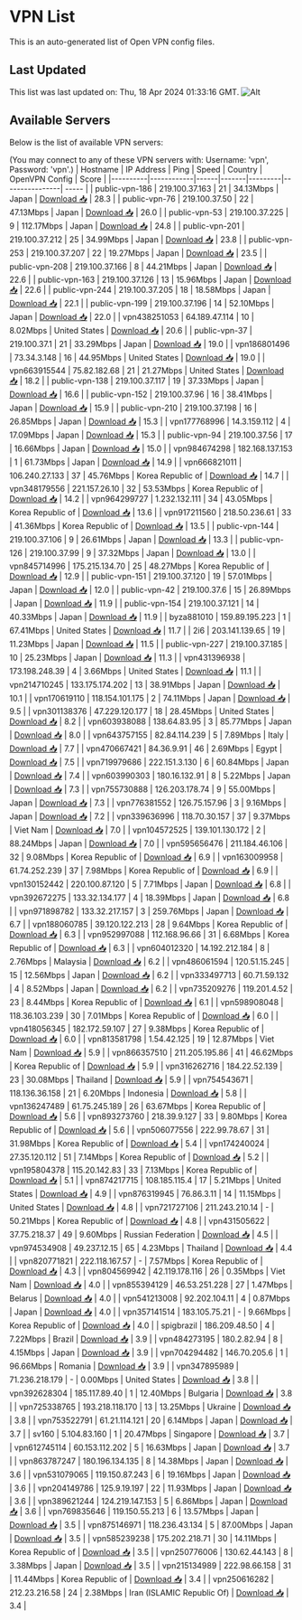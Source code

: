 # VPN List

This is an auto-generated list of Open VPN config files.

## Last Updated

This list was last updated on: Thu, 18 Apr 2024 01:33:16 GMT.
![Alt](https://repobeats.axiom.co/api/embed/186b98318ef1479477931607c1ad7d823f12451f.svg "Repobeats analytics image")

## Available Servers

Below is the list of available VPN servers:

(You may connect to any of these VPN servers with: Username: 'vpn', Password: 'vpn'.)
| Hostname | IP Address | Ping | Speed | Country | OpenVPN Config | Score |
|----------|------------|------|-------|---------|----------------| ----- |
| public-vpn-186 | 219.100.37.163 | 21 | 34.13Mbps | Japan | [Download 📥](./configs/server_0_JP.ovpn) | 28.3 |
| public-vpn-76 | 219.100.37.50 | 22 | 47.13Mbps | Japan | [Download 📥](./configs/server_1_JP.ovpn) | 26.0 |
| public-vpn-53 | 219.100.37.225 | 9 | 112.17Mbps | Japan | [Download 📥](./configs/server_2_JP.ovpn) | 24.8 |
| public-vpn-201 | 219.100.37.212 | 25 | 34.99Mbps | Japan | [Download 📥](./configs/server_3_JP.ovpn) | 23.8 |
| public-vpn-253 | 219.100.37.207 | 22 | 19.27Mbps | Japan | [Download 📥](./configs/server_4_JP.ovpn) | 23.5 |
| public-vpn-208 | 219.100.37.166 | 8 | 44.21Mbps | Japan | [Download 📥](./configs/server_5_JP.ovpn) | 22.6 |
| public-vpn-163 | 219.100.37.126 | 13 | 15.96Mbps | Japan | [Download 📥](./configs/server_6_JP.ovpn) | 22.6 |
| public-vpn-244 | 219.100.37.205 | 18 | 18.58Mbps | Japan | [Download 📥](./configs/server_7_JP.ovpn) | 22.1 |
| public-vpn-199 | 219.100.37.196 | 14 | 52.10Mbps | Japan | [Download 📥](./configs/server_8_JP.ovpn) | 22.0 |
| vpn438251053 | 64.189.47.114 | 10 | 8.02Mbps | United States | [Download 📥](./configs/server_9_US.ovpn) | 20.6 |
| public-vpn-37 | 219.100.37.1 | 21 | 33.29Mbps | Japan | [Download 📥](./configs/server_10_JP.ovpn) | 19.0 |
| vpn186801496 | 73.34.3.148 | 16 | 44.95Mbps | United States | [Download 📥](./configs/server_11_US.ovpn) | 19.0 |
| vpn663915544 | 75.82.182.68 | 21 | 21.27Mbps | United States | [Download 📥](./configs/server_12_US.ovpn) | 18.2 |
| public-vpn-138 | 219.100.37.117 | 19 | 37.33Mbps | Japan | [Download 📥](./configs/server_13_JP.ovpn) | 16.6 |
| public-vpn-152 | 219.100.37.96 | 16 | 38.41Mbps | Japan | [Download 📥](./configs/server_14_JP.ovpn) | 15.9 |
| public-vpn-210 | 219.100.37.198 | 16 | 26.85Mbps | Japan | [Download 📥](./configs/server_15_JP.ovpn) | 15.3 |
| vpn177768996 | 14.3.159.112 | 4 | 17.09Mbps | Japan | [Download 📥](./configs/server_16_JP.ovpn) | 15.3 |
| public-vpn-94 | 219.100.37.56 | 17 | 16.66Mbps | Japan | [Download 📥](./configs/server_17_JP.ovpn) | 15.0 |
| vpn984674298 | 182.168.137.153 | 1 | 61.73Mbps | Japan | [Download 📥](./configs/server_18_JP.ovpn) | 14.9 |
| vpn666821011 | 106.240.27.133 | 37 | 45.76Mbps | Korea Republic of | [Download 📥](./configs/server_19_KR.ovpn) | 14.7 |
| vpn348179556 | 221.157.26.10 | 32 | 53.53Mbps | Korea Republic of | [Download 📥](./configs/server_20_KR.ovpn) | 14.2 |
| vpn964299727 | 1.232.132.111 | 34 | 43.05Mbps | Korea Republic of | [Download 📥](./configs/server_21_KR.ovpn) | 13.6 |
| vpn917211560 | 218.50.236.61 | 33 | 41.36Mbps | Korea Republic of | [Download 📥](./configs/server_22_KR.ovpn) | 13.5 |
| public-vpn-144 | 219.100.37.106 | 9 | 26.61Mbps | Japan | [Download 📥](./configs/server_23_JP.ovpn) | 13.3 |
| public-vpn-126 | 219.100.37.99 | 9 | 37.32Mbps | Japan | [Download 📥](./configs/server_24_JP.ovpn) | 13.0 |
| vpn845714996 | 175.215.134.70 | 25 | 48.27Mbps | Korea Republic of | [Download 📥](./configs/server_25_KR.ovpn) | 12.9 |
| public-vpn-151 | 219.100.37.120 | 19 | 57.01Mbps | Japan | [Download 📥](./configs/server_26_JP.ovpn) | 12.0 |
| public-vpn-42 | 219.100.37.6 | 15 | 26.89Mbps | Japan | [Download 📥](./configs/server_27_JP.ovpn) | 11.9 |
| public-vpn-154 | 219.100.37.121 | 14 | 40.33Mbps | Japan | [Download 📥](./configs/server_28_JP.ovpn) | 11.9 |
| byza881010 | 159.89.195.223 | 1 | 67.41Mbps | United States | [Download 📥](./configs/server_29_US.ovpn) | 11.7 |
| 2i6 | 203.141.139.65 | 19 | 11.23Mbps | Japan | [Download 📥](./configs/server_30_JP.ovpn) | 11.5 |
| public-vpn-227 | 219.100.37.185 | 10 | 25.23Mbps | Japan | [Download 📥](./configs/server_31_JP.ovpn) | 11.3 |
| vpn431396938 | 173.198.248.39 | 4 | 3.66Mbps | United States | [Download 📥](./configs/server_32_US.ovpn) | 11.1 |
| vpn214710245 | 133.175.174.202 | 13 | 38.91Mbps | Japan | [Download 📥](./configs/server_33_JP.ovpn) | 10.1 |
| vpn170619110 | 118.154.101.175 | 2 | 74.11Mbps | Japan | [Download 📥](./configs/server_34_JP.ovpn) | 9.5 |
| vpn301138376 | 47.229.120.177 | 18 | 28.45Mbps | United States | [Download 📥](./configs/server_35_US.ovpn) | 8.2 |
| vpn603938088 | 138.64.83.95 | 3 | 85.77Mbps | Japan | [Download 📥](./configs/server_36_JP.ovpn) | 8.0 |
| vpn643757155 | 82.84.114.239 | 5 | 7.89Mbps | Italy | [Download 📥](./configs/server_37_IT.ovpn) | 7.7 |
| vpn470667421 | 84.36.9.91 | 46 | 2.69Mbps | Egypt | [Download 📥](./configs/server_38_EG.ovpn) | 7.5 |
| vpn719979686 | 222.151.3.130 | 6 | 60.84Mbps | Japan | [Download 📥](./configs/server_39_JP.ovpn) | 7.4 |
| vpn603990303 | 180.16.132.91 | 8 | 5.22Mbps | Japan | [Download 📥](./configs/server_40_JP.ovpn) | 7.3 |
| vpn755730888 | 126.203.178.74 | 9 | 55.00Mbps | Japan | [Download 📥](./configs/server_41_JP.ovpn) | 7.3 |
| vpn776381552 | 126.75.157.96 | 3 | 9.16Mbps | Japan | [Download 📥](./configs/server_42_JP.ovpn) | 7.2 |
| vpn339636996 | 118.70.30.157 | 37 | 9.37Mbps | Viet Nam | [Download 📥](./configs/server_43_VN.ovpn) | 7.0 |
| vpn104572525 | 139.101.130.172 | 2 | 88.24Mbps | Japan | [Download 📥](./configs/server_44_JP.ovpn) | 7.0 |
| vpn595656476 | 211.184.46.106 | 32 | 9.08Mbps | Korea Republic of | [Download 📥](./configs/server_45_KR.ovpn) | 6.9 |
| vpn163009958 | 61.74.252.239 | 37 | 7.98Mbps | Korea Republic of | [Download 📥](./configs/server_46_KR.ovpn) | 6.9 |
| vpn130152442 | 220.100.87.120 | 5 | 7.71Mbps | Japan | [Download 📥](./configs/server_47_JP.ovpn) | 6.8 |
| vpn392672275 | 133.32.134.177 | 4 | 18.39Mbps | Japan | [Download 📥](./configs/server_48_JP.ovpn) | 6.8 |
| vpn971898782 | 133.32.217.157 | 3 | 259.76Mbps | Japan | [Download 📥](./configs/server_49_JP.ovpn) | 6.7 |
| vpn188060785 | 39.120.122.213 | 28 | 9.64Mbps | Korea Republic of | [Download 📥](./configs/server_50_KR.ovpn) | 6.3 |
| vpn952997088 | 112.168.96.66 | 31 | 6.68Mbps | Korea Republic of | [Download 📥](./configs/server_51_KR.ovpn) | 6.3 |
| vpn604012320 | 14.192.212.184 | 8 | 2.76Mbps | Malaysia | [Download 📥](./configs/server_52_MY.ovpn) | 6.2 |
| vpn486061594 | 120.51.15.245 | 15 | 12.56Mbps | Japan | [Download 📥](./configs/server_53_JP.ovpn) | 6.2 |
| vpn333497713 | 60.71.59.132 | 4 | 8.52Mbps | Japan | [Download 📥](./configs/server_54_JP.ovpn) | 6.2 |
| vpn735209276 | 119.201.4.52 | 23 | 8.44Mbps | Korea Republic of | [Download 📥](./configs/server_55_KR.ovpn) | 6.1 |
| vpn598908048 | 118.36.103.239 | 30 | 7.01Mbps | Korea Republic of | [Download 📥](./configs/server_56_KR.ovpn) | 6.0 |
| vpn418056345 | 182.172.59.107 | 27 | 9.38Mbps | Korea Republic of | [Download 📥](./configs/server_57_KR.ovpn) | 6.0 |
| vpn813581798 | 1.54.42.125 | 19 | 12.87Mbps | Viet Nam | [Download 📥](./configs/server_58_VN.ovpn) | 5.9 |
| vpn866357510 | 211.205.195.86 | 41 | 46.62Mbps | Korea Republic of | [Download 📥](./configs/server_59_KR.ovpn) | 5.9 |
| vpn316262716 | 184.22.52.139 | 23 | 30.08Mbps | Thailand | [Download 📥](./configs/server_60_TH.ovpn) | 5.9 |
| vpn754543671 | 118.136.36.158 | 21 | 6.20Mbps | Indonesia | [Download 📥](./configs/server_61_ID.ovpn) | 5.8 |
| vpn136247489 | 61.75.245.189 | 26 | 63.67Mbps | Korea Republic of | [Download 📥](./configs/server_62_KR.ovpn) | 5.6 |
| vpn893273760 | 218.39.9.127 | 33 | 9.80Mbps | Korea Republic of | [Download 📥](./configs/server_63_KR.ovpn) | 5.6 |
| vpn506077556 | 222.99.78.67 | 31 | 31.98Mbps | Korea Republic of | [Download 📥](./configs/server_64_KR.ovpn) | 5.4 |
| vpn174240024 | 27.35.120.112 | 51 | 7.14Mbps | Korea Republic of | [Download 📥](./configs/server_65_KR.ovpn) | 5.2 |
| vpn195804378 | 115.20.142.83 | 33 | 7.13Mbps | Korea Republic of | [Download 📥](./configs/server_66_KR.ovpn) | 5.1 |
| vpn874217715 | 108.185.115.4 | 17 | 5.21Mbps | United States | [Download 📥](./configs/server_67_US.ovpn) | 4.9 |
| vpn876319945 | 76.86.3.11 | 14 | 11.15Mbps | United States | [Download 📥](./configs/server_68_US.ovpn) | 4.8 |
| vpn721727106 | 211.243.210.14 | - | 50.21Mbps | Korea Republic of | [Download 📥](./configs/server_69_KR.ovpn) | 4.8 |
| vpn431505622 | 37.75.218.37 | 49 | 9.60Mbps | Russian Federation | [Download 📥](./configs/server_70_RU.ovpn) | 4.5 |
| vpn974534908 | 49.237.12.15 | 65 | 4.23Mbps | Thailand | [Download 📥](./configs/server_71_TH.ovpn) | 4.4 |
| vpn820771821 | 222.118.167.57 | - | 7.57Mbps | Korea Republic of | [Download 📥](./configs/server_72_KR.ovpn) | 4.3 |
| vpn804569942 | 42.119.178.116 | 26 | 0.35Mbps | Viet Nam | [Download 📥](./configs/server_73_VN.ovpn) | 4.0 |
| vpn855394129 | 46.53.251.228 | 27 | 1.47Mbps | Belarus | [Download 📥](./configs/server_74_BY.ovpn) | 4.0 |
| vpn541213008 | 92.202.104.11 | 4 | 0.87Mbps | Japan | [Download 📥](./configs/server_75_JP.ovpn) | 4.0 |
| vpn357141514 | 183.105.75.21 | - | 9.66Mbps | Korea Republic of | [Download 📥](./configs/server_76_KR.ovpn) | 4.0 |
| spigbrazil | 186.209.48.50 | 4 | 7.22Mbps | Brazil | [Download 📥](./configs/server_77_BR.ovpn) | 3.9 |
| vpn484273195 | 180.2.82.94 | 8 | 4.15Mbps | Japan | [Download 📥](./configs/server_78_JP.ovpn) | 3.9 |
| vpn704294482 | 146.70.205.6 | 1 | 96.66Mbps | Romania | [Download 📥](./configs/server_79_RO.ovpn) | 3.9 |
| vpn347895989 | 71.236.218.179 | - | 0.00Mbps | United States | [Download 📥](./configs/server_80_US.ovpn) | 3.8 |
| vpn392628304 | 185.117.89.40 | 1 | 12.40Mbps | Bulgaria | [Download 📥](./configs/server_81_BG.ovpn) | 3.8 |
| vpn725338765 | 193.218.118.170 | 13 | 13.25Mbps | Ukraine | [Download 📥](./configs/server_82_UA.ovpn) | 3.8 |
| vpn753522791 | 61.21.114.121 | 20 | 6.14Mbps | Japan | [Download 📥](./configs/server_83_JP.ovpn) | 3.7 |
| sv160 | 5.104.83.160 | 1 | 20.47Mbps | Singapore | [Download 📥](./configs/server_84_SG.ovpn) | 3.7 |
| vpn612745114 | 60.153.112.202 | 5 | 16.63Mbps | Japan | [Download 📥](./configs/server_85_JP.ovpn) | 3.7 |
| vpn863787247 | 180.196.134.135 | 8 | 14.38Mbps | Japan | [Download 📥](./configs/server_86_JP.ovpn) | 3.6 |
| vpn531079065 | 119.150.87.243 | 6 | 19.16Mbps | Japan | [Download 📥](./configs/server_87_JP.ovpn) | 3.6 |
| vpn204149786 | 125.9.19.197 | 22 | 11.93Mbps | Japan | [Download 📥](./configs/server_88_JP.ovpn) | 3.6 |
| vpn389621244 | 124.219.147.153 | 5 | 6.86Mbps | Japan | [Download 📥](./configs/server_89_JP.ovpn) | 3.6 |
| vpn769835646 | 119.150.55.213 | 6 | 13.57Mbps | Japan | [Download 📥](./configs/server_90_JP.ovpn) | 3.5 |
| vpn875146971 | 118.236.43.134 | 5 | 87.00Mbps | Japan | [Download 📥](./configs/server_91_JP.ovpn) | 3.5 |
| vpn585239238 | 175.202.218.71 | 30 | 14.11Mbps | Korea Republic of | [Download 📥](./configs/server_92_KR.ovpn) | 3.5 |
| vpn250776006 | 130.62.44.143 | 8 | 3.38Mbps | Japan | [Download 📥](./configs/server_93_JP.ovpn) | 3.5 |
| vpn215134989 | 222.98.66.158 | 31 | 11.44Mbps | Korea Republic of | [Download 📥](./configs/server_94_KR.ovpn) | 3.4 |
| vpn250616282 | 212.23.216.58 | 24 | 2.38Mbps | Iran (ISLAMIC Republic Of) | [Download 📥](./configs/server_95_IR.ovpn) | 3.4 |
